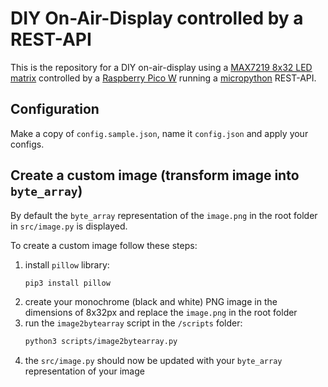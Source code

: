 # DIY On-Air-Display controlled by a REST-API

This is the repository for a DIY on-air-display using a [MAX7219 8x32 LED matrix](https://www.amazon.de/Youmile-Control-LED-Anzeigemodul-Arduino-Raspberry/dp/B099F2MN15) controlled by a [Raspberry Pico W](https://www.raspberrypi.com/products/raspberry-pi-pico/) running a [micropython](https://micropython.org/) REST-API.

## Configuration

Make a copy of `config.sample.json`, name it `config.json` and apply your configs.

## Create a custom image (transform image into `byte_array`)

By default the `byte_array` representation of the `image.png` in the root folder in `src/image.py` is displayed.

To create a custom image follow these steps:

1. install `pillow` library:
   ```bash
   pip3 install pillow
   ```
1. create your monochrome (black and white) PNG image in the dimensions of 8x32px and replace the `image.png` in the root folder
1. run the `image2bytearray` script in the `/scripts` folder:
   ```bash
   python3 scripts/image2bytearray.py
   ```
1. the `src/image.py` should now be updated with your `byte_array` representation of your image
